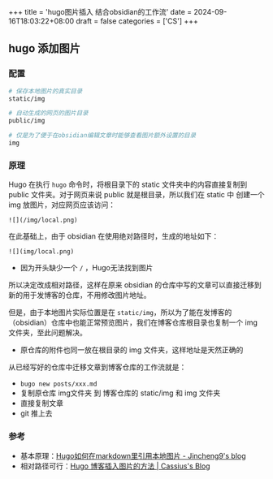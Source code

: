 +++
title = 'hugo图片插入 结合obsidian的工作流'
date = 2024-09-16T18:03:22+08:00
draft = false
categories = ['CS']
+++

## hugo 添加图片

### 配置

```bash
# 保存本地图片的真实目录
static/img

# 自动生成的网页的图片目录
public/img

# 仅是为了便于在obsidian编辑文章时能够查看图片额外设置的目录
img
```


### 原理

Hugo 在执行 `hugo` 命令时，将根目录下的 static 文件夹中的内容直接复制到 public 文件夹。对于网页来说 public 就是根目录，所以我们在 static 中 创建一个 img 放图片，对应网页应该访问：
```
![](/img/local.png)
```

在此基础上，由于 obsidian 在使用绝对路径时，生成的地址如下：
```
![](img/local.png)
```
- 因为开头缺少一个 `/` ，Hugo无法找到图片

所以决定改成相对路径，这样在原来 obsidian 的仓库中写的文章可以直接迁移到新的用于发博客的仓库，不用修改图片地址。

但是，由于本地图片实际位置是在 `static/img`，所以为了能在发博客的（obsidian）仓库中也能正常预览图片，我们在博客仓库根目录也复制一个 img 文件夹，至此问题解决。
- 原仓库的附件也同一放在根目录的 img 文件夹，这样地址是天然正确的

从已经写好的仓库中迁移文章到博客仓库的工作流就是：
- `bugo new posts/xxx.md`
- 复制原仓库 img文件夹 到 博客仓库的 static/img 和 img 文件夹
- 直接复制文章
- git 推上去


### 参考

- 基本原理：[Hugo如何在markdown里引用本地图片 - Jincheng9's blog](https://jincheng9.github.io/post/hugo-add-img/)
- 相对路径可行：[Hugo 博客插入图片的方法 | Cassius's Blog](https://www.yuweihung.com/posts/2021/hugo-blog-picture/)
